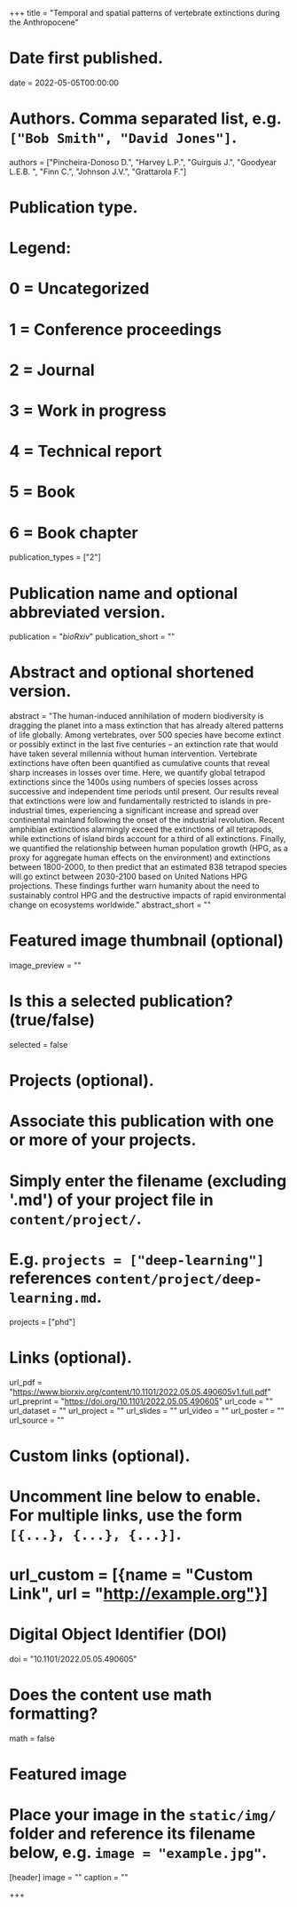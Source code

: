 +++
title = "Temporal and spatial patterns of vertebrate extinctions during the Anthropocene"

# Date first published.
date = 2022-05-05T00:00:00

# Authors. Comma separated list, e.g. `["Bob Smith", "David Jones"]`.
authors = ["Pincheira-Donoso D.", "Harvey L.P.", "Guirguis J.", "Goodyear L.E.B. ", "Finn C.", "Johnson J.V.", "Grattarola F."]

# Publication type.
# Legend:
# 0 = Uncategorized
# 1 = Conference proceedings
# 2 = Journal
# 3 = Work in progress
# 4 = Technical report
# 5 = Book
# 6 = Book chapter
publication_types = ["2"]

# Publication name and optional abbreviated version.
publication = "*bioRxiv*"
publication_short = ""

# Abstract and optional shortened version.
abstract = "The human-induced annihilation of modern biodiversity is dragging the planet into a mass extinction that has already altered patterns of life globally. Among vertebrates, over 500 species have become extinct or possibly extinct in the last five centuries – an extinction rate that would have taken several millennia without human intervention. Vertebrate extinctions have often been quantified as cumulative counts that reveal sharp increases in losses over time. Here, we quantify global tetrapod extinctions since the 1400s using numbers of species losses across successive and independent time periods until present. Our results reveal that extinctions were low and fundamentally restricted to islands in pre-industrial times, experiencing a significant increase and spread over continental mainland following the onset of the industrial revolution. Recent amphibian extinctions alarmingly exceed the extinctions of all tetrapods, while extinctions of island birds account for a third of all extinctions. Finally, we quantified the relationship between human population growth (HPG, as a proxy for aggregate human effects on the environment) and extinctions between 1800-2000, to then predict that an estimated 838 tetrapod species will go extinct between 2030-2100 based on United Nations HPG projections. These findings further warn humanity about the need to sustainably control HPG and the destructive impacts of rapid environmental change on ecosystems worldwide."
abstract_short = ""

# Featured image thumbnail (optional)
image_preview = ""

# Is this a selected publication? (true/false)
selected = false

# Projects (optional).
#   Associate this publication with one or more of your projects.
#   Simply enter the filename (excluding '.md') of your project file in `content/project/`.
#   E.g. `projects = ["deep-learning"]` references `content/project/deep-learning.md`.
projects = ["phd"]

# Links (optional).
url_pdf = "https://www.biorxiv.org/content/10.1101/2022.05.05.490605v1.full.pdf"
url_preprint = "https://doi.org/10.1101/2022.05.05.490605"
url_code = ""
url_dataset = ""
url_project = ""
url_slides = ""
url_video = ""
url_poster = ""
url_source = ""

# Custom links (optional).
#   Uncomment line below to enable. For multiple links, use the form `[{...}, {...}, {...}]`.
# url_custom = [{name = "Custom Link", url = "http://example.org"}]

# Digital Object Identifier (DOI)
doi = "10.1101/2022.05.05.490605"

# Does the content use math formatting?
math = false

# Featured image
# Place your image in the `static/img/` folder and reference its filename below, e.g. `image = "example.jpg"`.
[header]
image = ""
caption = ""

+++
